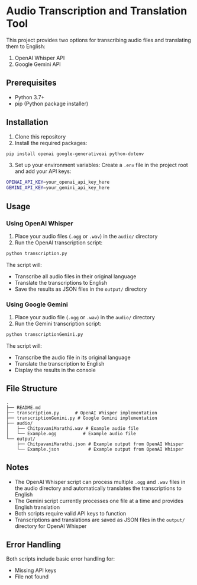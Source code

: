 # Audio Transcription and Translation Tool

This project provides two options for transcribing audio files and translating them to English:
1. OpenAI Whisper API
2. Google Gemini API

## Prerequisites

- Python 3.7+
- pip (Python package installer)

## Installation

1. Clone this repository
2. Install the required packages:

```bash
pip install openai google-generativeai python-dotenv
```

3. Set up your environment variables:
   Create a `.env` file in the project root and add your API keys:

```bash
OPENAI_API_KEY=your_openai_api_key_here
GEMINI_API_KEY=your_gemini_api_key_here
```

## Usage

### Using OpenAI Whisper

1. Place your audio files (`.ogg` or `.wav`) in the `audio/` directory
2. Run the OpenAI transcription script:

```bash
python transcription.py
```
The script will:
- Transcribe all audio files in their original language
- Translate the transcriptions to English
- Save the results as JSON files in the `output/` directory

### Using Google Gemini

1. Place your audio file (`.ogg` or `.wav`) in the `audio/` directory
2. Run the Gemini transcription script:

```bash
python transcriptionGemini.py
```
The script will:
- Transcribe the audio file in its original language
- Translate the transcription to English
- Display the results in the console

## File Structure

```
.
├── README.md
├── transcription.py      # OpenAI Whisper implementation
├── transcriptionGemini.py # Google Gemini implementation
├── audio/
│   ├── ChitpavaniMarathi.wav # Example audio file
│   └── Example.ogg          # Example audio file
└── output/
    ├── ChitpavaniMarathi.json # Example output from OpenAI Whisper
    └── Example.json           # Example output from OpenAI Whisper
```

## Notes

- The OpenAI Whisper script can process multiple `.ogg` and `.wav` files in the audio directory and automatically translates the transcriptions to English
- The Gemini script currently processes one file at a time and provides English translation
- Both scripts require valid API keys to function
- Transcriptions and translations are saved as JSON files in the `output/` directory for OpenAI Whisper

## Error Handling

Both scripts include basic error handling for:
- Missing API keys
- File not found